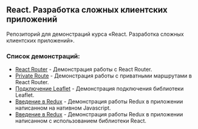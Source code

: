 ## React. Разработка сложных клиентских приложений

Репозиторий для демонстраций курса «React. Разработка сложных клиентских приложений».

### Список демонстраций:

  - [React Router](https://github.com/htmlacademy/intensive-design-demo/tree/react-router) - Демонстрация работы с React Router.
  - [Private Route](https://github.com/htmlacademy/intensive-design-demo/tree/react-router_private-route) - Демонстрация работы c приватными маршрутами в React Router.
  - [Подключение Leaflet](https://github.com/htmlacademy/intensive-design-demo/tree/react-leaflet) - Демонстрация подключения библиотеки Leaflet.
  - [Введение в Redux](https://github.com/htmlacademy/intensive-design-demo/tree/react-redux_vanilla-js) - Демонстрация работы Redux в приложении написанном на нативном Javascript.
  - [Введение в Redux](https://github.com/htmlacademy/intensive-design-demo/tree/react-redux) - Демонстрация работы Redux в приложении написанном с использованием библиотеки React.
